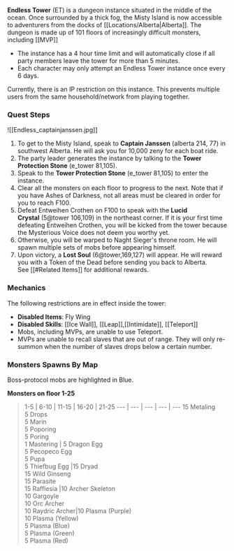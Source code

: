 **Endless Tower** (ET) is a dungeon instance situated in the middle of the ocean. Once surrounded by a thick fog, the Misty Island is now accessible to adventurers from the docks of [[Locations/Alberta|Alberta]]. The dungeon is made up of 101 floors of increasingly difficult monsters, including [[MVP]]

*   The instance has a 4 hour time limit and will automatically close if all party members leave the tower for more than 5 minutes.
*    Each character may only attempt an Endless Tower instance once every 6 days.

Currently, there is an IP restriction on this instance. This prevents multiple users from the same household/network from playing together.

### Quest Steps

![[Endless_captainjanssen.jpg]]
1. To get to the Misty Island, speak to **Captain Janssen** (alberta 214, 77) in southwest Alberta. He will ask you for 10,000 zeny for each boat ride.
2. The party leader generates the instance by talking to the **Tower Protection Stone** (e_tower 81,105).
3. Speak to the **Tower Protection Stone** (e_tower 81,105) to enter the instance.
4. Clear all the monsters on each floor to progress to the next. Note that if you have Ashes of Darkness, not all areas must be cleared in order for you to reach F100.
5. Defeat Entweihen Crothen on F100 to speak with the **Lucid Crystal** (5@tower 106,109) in the northeast corner. If it is your first time defeating Entweihen Crothen, you will be kicked from the tower because the Mysterious Voice does not deem you worthy yet.
6. Otherwise, you will be warped to Naght Sieger's throne room. He will spawn multiple sets of mobs before appearing himself.
7. Upon victory, a **Lost Soul** (6@tower,169,127) will appear. He will reward you with a Token of the Dead before sending you back to Alberta. See [[#Related Items]] for additional rewards.

### Mechanics
The following restrictions are in effect inside the tower:

* **Disabled Items**: Fly Wing
*    **Disabled Skills**: [[Ice Wall]], [[Leap]],[[Intimidate]], [[Teleport]]
*    Mobs, including MVPs, are unable to use Teleport.
*    MVPs are unable to recall slaves that are out of range. They will only re-summon when the number of slaves drops below a certain number.

### Monsters Spawns By Map
Boss-protocol mobs are highlighted in Blue.

**Monsters on floor 1-25**
> 1-5 | 6-10 | 11-15 | 16-20 | 21-25 
--- | --- | --- | --- | --- 
15 Metaling  <br>5 Drops  <br>5 Marin  <br>5 Poporing  <br>5 Poring  <br>1 Mastering | 5 Dragon Egg  <br>5 Pecopeco Egg  <br>5 Pupa  <br>5 Thiefbug Egg |15 Dryad <br>15 Wild Ginseng  <br>15 Parasite  <br>15 Rafflesia |10 Archer Skeleton <br> 10 Gargoyle <br> 10 Orc Archer <br>10 Raydric Archer|10 Plasma (Purple) <br>10 Plasma (Yellow) <br>5 Plasma (Blue) <br>5 Plasma (Green) <br>5 Plasma (Red)



